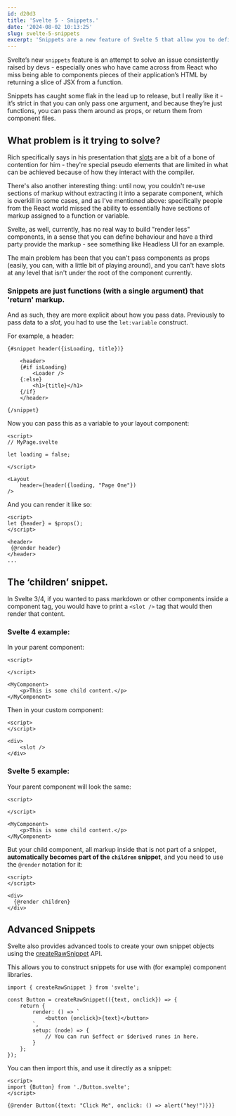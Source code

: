 ```yaml
---
id: d20d3
title: 'Svelte 5 - Snippets.'
date: '2024-08-02 10:13:25'
slug: svelte-5-snippets
excerpt: 'Snippets are a new feature of Svelte 5 that allow you to define re-usable chunks of markup that can be passed around as state and props, and rendered when needed.'
---
```

Svelte’s new `snippets` feature is an attempt to solve an issue consistently raised by devs - especially ones who have came across from React who miss being able to components pieces of their application’s HTML by returning a slice of JSX from a function.

Snippets has caught some flak in the lead up to release, but I really like it - it’s strict in that you can only pass one argument, and because they’re just functions, you can pass them around as props, or return them from component files.

## What problem is it trying to solve?

Rich specifically says in his presentation that [slots](https://svelte.dev/docs/special-elements) are a bit of a bone of contention for him - they're special pseudo elements that are limited in what can be achieved because of how they interact with the compiler.

There's also another interesting thing: until now, you couldn't re-use sections of markup without extracting it into a separate component, which is overkill in some cases, and as I’ve mentioned above: specifically people from the React world missed the ability to essentially have sections of markup assigned to a function or variable.

Svelte, as well, currently, has no real way to build "render less" components, in a sense that you can define behaviour and have a third party provide the markup - see something like Headless UI for an example.

The main problem has been that you can't pass components as props (easily, you can, with a little bit of playing around), and you can't have slots at any level that isn't under the root of the component currently.

### Snippets are just functions (with a single argument) that 'return' markup.

And as such, they are more explicit about how you pass data. Previously to pass data to a _slot_, you had to use the `let:variable` construct.

For example, a header:

```svelte
{#snippet header({isLoading, title})}

	<header>
    {#if isLoading}
    	<Loader />
    {:else}
    	<h1>{title}</h1>
    {/if}
    </header>

{/snippet}
```

Now you can pass this as a variable to your layout component:

```svelte
<script>
// MyPage.svelte

let loading = false;

</script>

<Layout
	header={header({loading, "Page One"})
/>
```

And you can render it like so:

```svelte
<script>
let {header} = $props();
</script>

<header>
 {@render header}
</header>
...

```

## The ‘children’ snippet.

In Svelte 3/4, if you wanted to pass markdown or other components inside a component tag, you would have to print a `<slot />` tag that would then render that content.

### Svelte 4 example:

In your parent component:

```svelte
<script>

</script>

<MyComponent>
	<p>This is some child content.</p>
</MyComponent>
```

Then in your custom component:

```
<script>
</script>

<div>
	<slot />
</div>

```


### Svelte 5 example:

Your parent component will look the same:

```
<script>

</script>

<MyComponent>
	<p>This is some child content.</p>
</MyComponent>
```

But your child component, all markup inside that is not part of a snippet, __automatically becomes part of the `children` snippet__, and you need to use the `@render` notation for it:

```svelte
<script>
</script>

<div>
  {@render children}
</div>
```


## Advanced Snippets

Svelte also provides advanced tools to create your own snippet objects using the [createRawSnippet](https://svelte-5-preview.vercel.app/docs/imports#svelte-createrawsnippet) API.

This allows you to construct snippets for use with (for example) component libraries.

```svelte
import { createRawSnippet } from 'svelte';

const Button = createRawSnippet(({text, onclick}) => {
	return {
		render: () => `
			<button {onclick}>{text}</button>
		`,
		setup: (node) => {
			// You can run $effect or $derived runes in here.
		}
	};
});
```

You can then import this, and use it directly as a snippet:

```svelte
<script>
import {Button} from './Button.svelte';
</script>

{@render Button({text: "Click Me", onclick: () => alert("hey!")})}
```